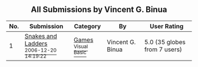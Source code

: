 ﻿<div align="center">

## All Submissions by Vincent G\. Binua

</div>

No.  | Submission | Category | By   | User Rating
---- | ---------- | -------- | ---- | -----------
1 | [Snakes and Ladders<br /><sup>2006-12-20 14:19:22</sup>](https://github.com/Planet-Source-Code/vincent-g-binua-snakes-and-ladders__1-67446) | [Games<br /><sup>Visual Basic</sup>](../ByCategory/games__1-38.md) | Vincent G\. Binua | 5.0 (35 globes from 7 users)
